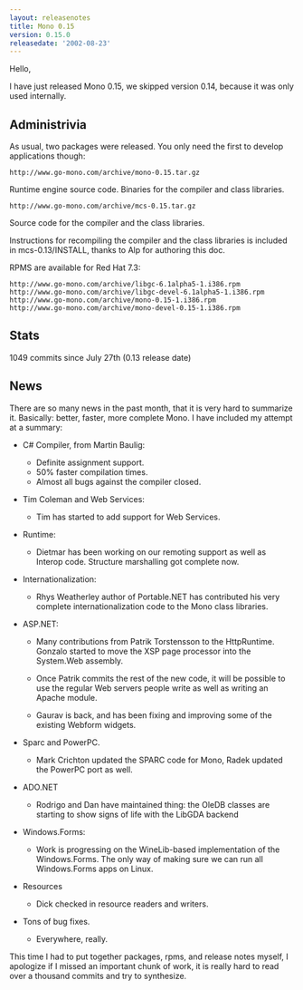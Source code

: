```yaml
---
layout: releasenotes
title: Mono 0.15
version: 0.15.0
releasedate: '2002-08-23'
---
```


Hello,

I have just released Mono 0.15, we skipped version 0.14, because
it was only used internally.

## Administrivia

As usual, two packages were released.  You only need the first to
develop applications though:

    http://www.go-mono.com/archive/mono-0.15.tar.gz

Runtime engine source code.
Binaries for the compiler and class libraries.

    http://www.go-mono.com/archive/mcs-0.15.tar.gz

Source code for the compiler and the class libraries.

Instructions for recompiling the compiler and the
class libraries is included in mcs-0.13/INSTALL,
thanks to Alp for authoring this doc.

RPMS are available for Red Hat 7.3:

    http://www.go-mono.com/archive/libgc-6.1alpha5-1.i386.rpm
    http://www.go-mono.com/archive/libgc-devel-6.1alpha5-1.i386.rpm
    http://www.go-mono.com/archive/mono-0.15-1.i386.rpm
    http://www.go-mono.com/archive/mono-devel-0.15-1.i386.rpm

## Stats

1049 commits since July 27th (0.13 release date)

## News

There are so many news in the past month, that it is very hard to
summarize it.  Basically: better, faster, more complete Mono.  I
have included my attempt at a summary:

* C# Compiler, from Martin Baulig:

    * Definite assignment support.
    * 50% faster compilation times.
    * Almost all bugs against the compiler closed.

* Tim Coleman and Web Services:

    * Tim has started to add support for Web Services.

* Runtime:

    * Dietmar has been working on our remoting support as well
    as Interop code.  Structure marshalling got complete
    now.

* Internationalization:

    * Rhys Weatherley author of Portable.NET has contributed
    his very complete internationalization code to the Mono
    class libraries.

* ASP.NET:

    * Many contributions from Patrik Torstensson to the
    HttpRuntime.  Gonzalo started to move the XSP page
    processor into the System.Web assembly.

    * Once Patrik commits the rest of the new code, it will
    be possible to use the regular Web servers people write
    as well as writing an Apache module.

    * Gaurav is back, and has been fixing and improving some of the
    existing Webform widgets.

* Sparc and PowerPC.

    * Mark Crichton updated the SPARC code for Mono, Radek
    updated the PowerPC port as well.

* ADO.NET

    * Rodrigo and Dan have maintained thing: the OleDB classes
    are starting to show signs of life with the LibGDA backend

* Windows.Forms:

    * Work is progressing on the WineLib-based implementation
    of the Windows.Forms.  The only way of making sure we
    can run all Windows.Forms apps on Linux.

* Resources

    * Dick checked in resource readers and writers.

* Tons of bug fixes.

    * Everywhere, really.

This time I had to put together packages, rpms, and release notes
myself, I apologize if I missed an important chunk of work, it is
really hard to read over a thousand commits and try to synthesize.
